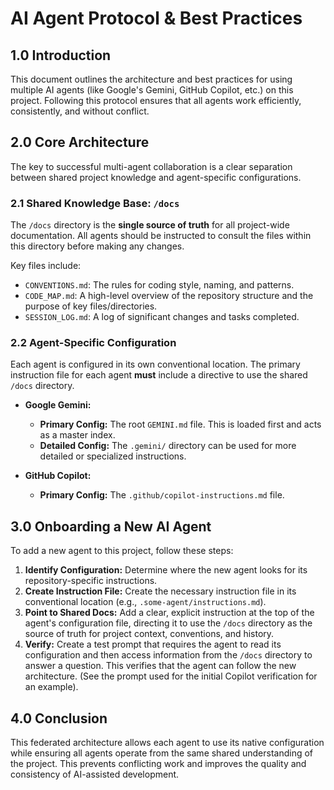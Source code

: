 # AI Agent Protocol & Best Practices

## 1.0 Introduction

This document outlines the architecture and best practices for using multiple AI agents (like Google's Gemini, GitHub Copilot, etc.) on this project. Following this protocol ensures that all agents work efficiently, consistently, and without conflict.

## 2.0 Core Architecture

The key to successful multi-agent collaboration is a clear separation between shared project knowledge and agent-specific configurations.

### 2.1 Shared Knowledge Base: `/docs`

The `/docs` directory is the **single source of truth** for all project-wide documentation. All agents should be instructed to consult the files within this directory before making any changes.

Key files include:
- `CONVENTIONS.md`: The rules for coding style, naming, and patterns.
- `CODE_MAP.md`: A high-level overview of the repository structure and the purpose of key files/directories.
- `SESSION_LOG.md`: A log of significant changes and tasks completed.

### 2.2 Agent-Specific Configuration

Each agent is configured in its own conventional location. The primary instruction file for each agent **must** include a directive to use the shared `/docs` directory.

- **Google Gemini:**
    - **Primary Config:** The root `GEMINI.md` file. This is loaded first and acts as a master index.
    - **Detailed Config:** The `.gemini/` directory can be used for more detailed or specialized instructions.

- **GitHub Copilot:**
    - **Primary Config:** The `.github/copilot-instructions.md` file.

## 3.0 Onboarding a New AI Agent

To add a new agent to this project, follow these steps:

1.  **Identify Configuration:** Determine where the new agent looks for its repository-specific instructions.
2.  **Create Instruction File:** Create the necessary instruction file in its conventional location (e.g., `.some-agent/instructions.md`).
3.  **Point to Shared Docs:** Add a clear, explicit instruction at the top of the agent's configuration file, directing it to use the `/docs` directory as the source of truth for project context, conventions, and history.
4.  **Verify:** Create a test prompt that requires the agent to read its configuration and then access information from the `/docs` directory to answer a question. This verifies that the agent can follow the new architecture. (See the prompt used for the initial Copilot verification for an example).

## 4.0 Conclusion

This federated architecture allows each agent to use its native configuration while ensuring all agents operate from the same shared understanding of the project. This prevents conflicting work and improves the quality and consistency of AI-assisted development.
